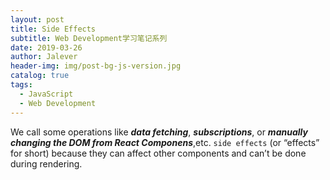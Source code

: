 ```yaml
---
layout: post
title: Side Effects
subtitle: Web Development学习笔记系列
date: 2019-03-26
author: Jalever
header-img: img/post-bg-js-version.jpg
catalog: true
tags:
  - JavaScript
  - Web Development
---
```


We call some operations like ***data fetching***, ***subscriptions***, or ***manually changing the DOM from React Componens***,etc. `side effects` (or “effects” for short) because they can affect other components and can’t be done during rendering.
